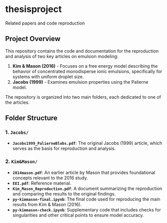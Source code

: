 # thesisproject
Related papers and code reproduction
## Project Overview
This repository contains the code and documentation for the reproduction and analysis of two key articles on emulsion modeling:
1. **Kim & Mason (2016)** - Focuses on a free energy model describing the behavior of concentrated monodisperse ionic emulsions, specifically for systems with uniform droplet size.
2. **Jacobs (1999)** - Examines emulsion properties using the Palierne model.

The repository is organized into two main folders, each dedicated to one of the articles.

## Folder Structure

### 1. `Jacobs/`
   - **`Jacobs1999_PalierneBlobs.pdf`**: The original Jacobs (1999) article, which serves as the basis for reproduction and analysis.

### 2. `Kim&Mason/`
   - **`2014mason.pdf`**: An earlier article by Mason that provides foundational concepts relevant to the 2016 study.
   - **`EEI.pdf`**: Reference material.
   - **`Kim_Mason_Reproduction.pdf`**: A document summarizing the reproduction and comparing the results to the original findings.
   - **`py-kimmason-final.ipynb`**: The final code used for reproducing the main results from Kim & Mason (2016).
   - **`py-kimmason-check.ipynb`**: Supplementary code that includes checks for singularities and other critical points to ensure model accuracy.

<!-- ## Usage
- **Kim & Mason Reproduction**:
  - Use `py-kimmason-final.ipynb` to run the main reproduction of the Kim & Mason model.
  - For additional validation, including singularity checks, refer to `py-kimmason-check.ipynb`.
- **Jacobs Reproduction**:
  - All materials related to the Jacobs article can be found in the `Jacobs/` folder. Future updates may include specific code for reproducing Jacobs' findings. -->

<!-- ## References
- Kim, H.S., Scheffold, F., Mason, T.G. (2016). "Entropic, electrostatic, and interfacial regimes in concentrated disordered ionic emulsions." *Rheologica Acta*, 55, 683-697.
- Jacobs, (1999). *Palierne Blobs in Emulsion Modeling*.

## License
This project is for educational and research purposes. Please cite the original articles if you use or reference this work. -->